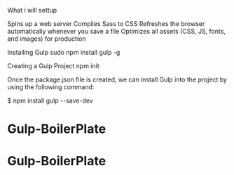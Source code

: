 What i will settup

Spins up a web server
Compiles Sass to CSS
Refreshes the browser automatically whenever you save a file
Optimizes all assets (CSS, JS, fonts, and images) for production

Installing Gulp
sudo npm install gulp -g

Creating a Gulp Project
npm init

Once the package.json file is created, we can install Gulp into the project by using the following command:

$ npm install gulp --save-dev
# Gulp-BoilerPlate
# Gulp-BoilerPlate
